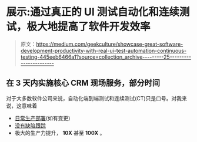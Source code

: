 # 展示:通过真正的 UI 测试自动化和连续测试，极大地提高了软件开发效率

> 原文：<https://medium.com/geekculture/showcase-great-software-development-productivity-with-real-ui-test-automation-continuous-testing-445eeb6466a1?source=collection_archive---------25----------------------->

## 在 3 天内实施核心 CRM 现场服务，部分时间

对于大多数软件公司来说，自动化端到端测试和连续测试(CT)只是口号。对我来说，这意味着

*   [日常生产部署](/nerd-for-tech/did-you-push-software-updates-into-production-yesterday-96bf5898d854)(如有变更)
*   [没有缺陷跟踪](https://zhiminzhan.medium.com/why-dont-i-use-defect-tracking-no-need-587c22829278)
*   极大的生产力提升， **10X** 甚至 **100X** 。